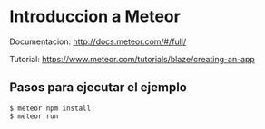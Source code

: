 Introduccion a Meteor
=====================
Documentacion:
http://docs.meteor.com/#/full/

Tutorial:
https://www.meteor.com/tutorials/blaze/creating-an-app

Pasos para ejecutar el ejemplo
------------------------------
```
$ meteor npm install
$ meteor run
```

